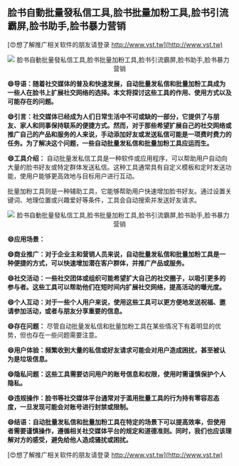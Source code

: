 ## **脸书自動批量發私信工具,脸书批量加粉工具,脸书引流霸屏,脸书助手,脸书暴力营销**

[😍想了解推广相关软件的朋友请登录 http://www.vst.tw](http://www.vst.tw)

 <center><img src="https://vst.tw/MP4/tuiguang/png/4.png" alt="脸书自動批量發私信工具,脸书批量加粉工具,脸书引流霸屏,脸书助手,脸书暴力营销"></center>

**😄导语：随着社交媒体的普及和快速发展，自动批量发私信和批量加粉工具成为一些人在脸书上扩展社交网络的选择。本文将探讨这些工具的作用、使用方式以及可能存在的问题。**

**😄引言：社交媒体已经成为人们日常生活中不可或缺的一部分，它提供了与朋友、家人和同事保持联系的便捷方式。然而，对于那些希望扩展自己的社交网络或推广自己的产品和服务的人来说，手动添加好友或发送私信可能是一项费时费力的任务。为了解决这个问题，一些自动批量发私信和批量加粉工具应运而生。**

**😄工具介绍：**
自动批量发私信工具是一种软件或应用程序，可以帮助用户自动向大量的脸书好友或特定群体发送私信。这种工具通常具有自定义模板和定时发送功能，使用户能够更高效地与目标用户进行互动。

批量加粉工具则是一种辅助工具，它能够帮助用户快速增加脸书好友。通过设置关键词、地理位置或兴趣爱好等条件，工具会自动搜索并发送好友请求。

 <center><img src="https://vst.tw/MP4/tuiguang/png/6.png" alt="脸书自動批量發私信工具,脸书批量加粉工具,脸书引流霸屏,脸书助手,脸书暴力营销"></center>

**😄应用场景：**

**😄商业推广：对于企业主和营销人员来说，自动批量发私信和批量加粉工具是一种便捷的方式，可以快速增加潜在客户群体，并推广产品或服务。**

**😄社交活动：一些社交团体或组织可能希望扩大自己的社交圈子，以吸引更多的参与者。这些工具可以帮助他们在短时间内扩展社交网络，提高活动的曝光度。**

**😄个人互动：对于一些个人用户来说，使用这些工具可以更方便地发送祝福、邀请参加活动，或者与朋友分享重要的信息。**

**😄存在问题：**
尽管自动批量发私信和批量加粉工具在某些情况下有着明显的优势，但也存在一些问题需要注意。

**😄用户体验：频繁收到大量的私信或好友请求可能会对用户造成困扰，甚至被认为是垃圾信息。**

**😄隐私问题：这些工具需要访问用户的账号信息和权限，使用时需谨慎保护个人隐私。**

**😄违规操作：脸书等社交媒体平台通常对于滥用批量工具的行为持有零容忍态度，一旦发现可能会对账号进行封禁或限制。**

**😄结语：自动批量发私信和批量加粉工具在特定的场景下可以提高效率，但使用者需要谨慎操作，遵循相关社交媒体平台的规定和道德准则。同时，我们也应该理解对方的感受，避免给他人造成骚扰或困扰。**

[😍想了解推广相关软件的朋友请登录 http://www.vst.tw](http://www.vst.tw)



